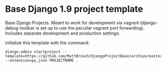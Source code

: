 # Base Django 1.9 project template

Base Django Projects.  Meant to work for development via vagrant (django-debug-toolbar is set up to use the peculiar vagrant port forwarding).  Includes separate development and production settings.

initialize this template with the command:

```
django-admin startproject --template=https://github.com/MattBroach/DjangoProjectBase/archive/master.zip --extension=py,json PROJECTNAME .
```
